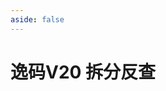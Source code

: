 ```yaml
---
aside: false
---
```

<script setup>
    import Search from "@/search/FetchSearch.vue"
    import {high} from "../high.ts"
</script>

# 逸码V20 拆分反查

<Search zigenFont="kaiti-yima" id="v20" :high/>
